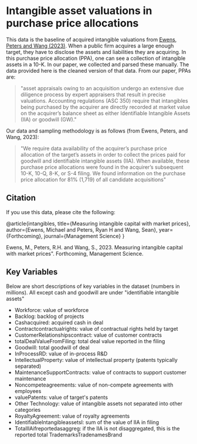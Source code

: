 # Intangible asset valuations in purchase price allocations

This data is the baseline of acquired intangible valuations from [Ewens, Peters and Wang (2023)](https://osf.io/preprints/socarxiv/kvp2f/). When a public firm acquires a large enough target, they have to disclose the assets and liabilities they are acquiring. In this purchase price allocation (PPA), one can see a collection of intangible assets in a 10-K.  In our paper, we collected and parsed these manually.  The data provided here is the cleaned version of that data.  From our paper, PPAs are:

> "asset appraisals owing to an acquisition undergo an extensive due diligence process by expert appraisers that result in precise valuations. Accounting regulations (ASC 350) require that intangibles being purchased by the acquirer are directly recorded at market value on the acquirer’s balance sheet as either Identifiable Intangible Assets (IIA) or goodwill (GW)."

Our data and sampling methodology is as follows (from Ewens, Peters, and Wang, 2023):

> "We require data availability of the acquirer’s purchase price allocation of the target’s assets in order to collect the prices paid for goodwill and identifiable intangible assets (IIA). When available, these purchase price allocations were found in the acquirer’s subsequent 10-K, 10-Q, 8-K, or S-4 filing. We found information on the purchase price allocation for 81% (1,719) of all candidate acquisitions"

## Citation

If you use this data, please cite the following:

@article{intangibles,
  title={Measuring intangible capital with market prices},
  author={Ewens, Michael and Peters, Ryan H and Wang, Sean},
  year={Forthcoming},
  journal={Management Science}
}

Ewens, M., Peters, R.H. and Wang, S., 2023. Measuring intangible capital with market prices". Forthcoming, Management Science.

## Key Variables

Below are short descriptions of key variables in the dataset (numbers in millions).  All except cash and goodwill are under "identifiable intangible assets"

- Workforce: value of workforce
- Backlog: backlog of projects
- Cashacquired: acquired cash in deal 
- Contractcontractualrights: value of contractual rights held by target
- CustomerRelationshipscontract: value of customer contracts
- totalDealValueFromFiling: total deal value reported in the filing
- Goodwill: total goodwill of deal
- InProcessRD: value of in-process R&D
- IntellectualProperty: value of intellectual property (patents typically separated)
- MaintenanceSupportContracts: value of contracts to support customer maintenance
- Noncompeteagreements: value of non-compete agreements with employees
- valuePatents: value of target's patents
- Other Technology: value of intangible assets not separated into other categories
- RoyaltyAgreement: value of royalty agreements
- IdentifiableIntangibleassetsI: sum of the value of IIA in filing
- TotalIIAifreportedasaggreg: if the IIA is not disaggregated, this is the reported total TrademarksTradenamesBrand

